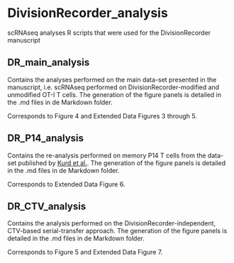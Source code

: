 # DivisionRecorder_analysis
scRNAseq analyses R scripts that were used for the DivisionRecorder manuscript

## DR_main_analysis
Contains the analyses performed on the main data-set presented in the manuscript, i.e. scRNAseq performed on DivisionRecorder-modified and unmodified OT-I T cells. The generation of the figure panels is detailed in the .md files in de Markdown folder.

Corresponds to Figure 4 and Extended Data Figures 3 through 5.

## DR_P14_analysis 
Contains the re-analysis performed on memory P14 T cells from the data-set published by [Kurd et al.](https://www.science.org/doi/10.1126/sciimmunol.aaz6894). The generation of the figure panels is detailed in the .md files in de Markdown folder.

Corresponds to Extended Data Figure 6.

## DR_CTV_analysis
Contains the analysis performed on the DivisionRecorder-independent, CTV-based serial-transfer approach. The generation of the figure panels is detailed in the .md files in de Markdown folder.

Corresponds to Figure 5 and Extended Data Figure 7.

